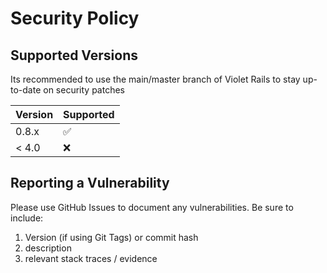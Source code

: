 # Security Policy

## Supported Versions

Its recommended to use the main/master branch of Violet Rails to stay up-to-date on security patches

| Version | Supported          |
| ------- | ------------------ |
| 0.8.x   | :white_check_mark: |
| < 4.0   | :x:                |

## Reporting a Vulnerability

Please use GitHub Issues to document any vulnerabilities. Be sure to include: 

1. Version (if using Git Tags) or commit hash
2. description
3. relevant stack traces / evidence
